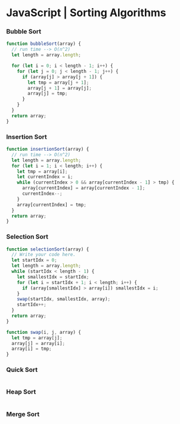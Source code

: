 # JavaScript | Sorting Algorithms

### Bubble Sort

```javascript
function bubbleSort(array) {
  // run time --> O(n^2)
  let length = array.length;

  for (let i = 0; i < length - 1; i++) {
    for (let j = 0; j < length - 1; j++) {
      if (array[j] > array[j + 1]) {
        let tmp = array[j + 1];
        array[j + 1] = array[j];
        array[j] = tmp;
      }
    }
  }
  return array;
}
```

### Insertion Sort

```javascript
function insertionSort(array) {
  // run time --> O(n^2)
  let length = array.length;
  for (let i = 1; i < length; i++) {
    let tmp = array[i];
    let currentIndex = i;
    while (currentIndex > 0 && array[currentIndex - 1] > tmp) {
      array[currentIndex] = array[currentIndex - 1];
      currentIndex--;
    }
    array[currentIndex] = tmp;
  }
  return array;
}
```

### Selection Sort

```javascript
function selectionSort(array) {
  // Write your code here.
  let startIdx = 0;
  let length = array.length;
  while (startIdx < length - 1) {
    let smallestIdx = startIdx;
    for (let i = startIdx + 1; i < length; i++) {
      if (array[smallestIdx] > array[i]) smallestIdx = i;
    }
    swap(startIdx, smallestIdx, array);
    startIdx++;
  }
  return array;
}

function swap(i, j, array) {
  let tmp = array[j];
  array[j] = array[i];
  array[i] = tmp;
}
```

### Quick Sort

```javascript
```

### Heap Sort

```javascript
```

### Merge Sort

```javascript
```
